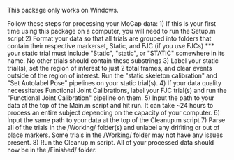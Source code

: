 This package only works on Windows.

Follow these steps for processing your MoCap data:
	1) If this is your first time using this package on a computer, you will need to run the Setup.m script
 	2) Format your data so that all trials are grouped into folders that contain their respective markerset, Static, and FJC (if you use FJCs) 
					*** your static trial must include "Static", "static", or "STATIC" somewhere in its name. No other trials should contain these substrings
	3) Label your static trial(s), set the region of interest to just 2 total frames, and clear events outside of the region of interest. 
 		 Run the "static skeleton calibration" and "Set Autolabel Pose" pipelines on your static trial(s).
	4) If your data quality necessitates Functional Joint Calibrations, label your FJC trial(s) and run the "Functional Joint Calibration" pipeline on them.
 	5) Input the path to your data at the top of the Main.m script and hit run. It can take ~24 hours to process an entire subject depending on the capacity of your computer.
	6) Input the same path to your data at the top of the Cleanup.m script
 	7) Parse all of the trials in the /Working/ folder(s) and unlabel any drifiting or out of place markers. Some trials in the /Working/ folder may not have any issues present.
	8) Run the Cleanup.m script. All of your processed data should now be in the /Finished/ folder.
